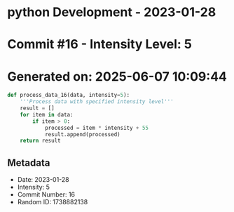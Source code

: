 ﻿# python Development - 2023-01-28
# Commit #16 - Intensity Level: 5
# Generated on: 2025-06-07 10:09:44
```python
def process_data_16(data, intensity=5):
    '''Process data with specified intensity level'''
    result = []
    for item in data:
        if item > 0:
            processed = item * intensity + 55
            result.append(processed)
    return result
```
## Metadata
- Date: 2023-01-28
- Intensity: 5
- Commit Number: 16
- Random ID: 1738882138
